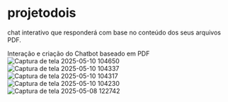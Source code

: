 # projetodois
chat interativo que responderá com base no conteúdo dos seus arquivos PDF.

Interação e criação do Chatbot baseado em PDF
![Captura de tela 2025-05-10 104650](https://github.com/user-attachments/assets/7c4d024b-d657-4e3b-9a45-01c698885ed3)
![Captura de tela 2025-05-10 104337](https://github.com/user-attachments/assets/13b3cadd-271e-49ff-a19a-bb2dae48de24)
![Captura de tela 2025-05-10 104317](https://github.com/user-attachments/assets/c5a16ba1-7baf-4828-9fc6-97d064a32cf2)
![Captura de tela 2025-05-10 104230](https://github.com/user-attachments/assets/67b9804e-a09b-40f7-bee7-ac9971a1d8bc)
![Captura de tela 2025-05-08 122742](https://github.com/user-attachments/assets/e4b3df92-1b17-40b8-a937-5ce2f06bf5c3)
